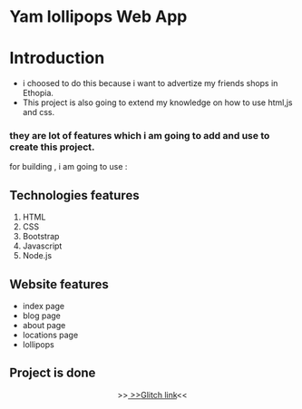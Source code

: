 # Yam lollipops Web App


# Introduction
* i choosed to do this because i want to advertize my friends shops in Ethopia.
* This project is also going to extend my knowledge on how to use html,js and  css.

### they are lot of features which i am going to add and use to create this project.
for building , i am going to use :

## Technologies features
1. HTML
2. CSS
3. Bootstrap
4. Javascript
5. Node.js


## Website features  
* index page
* blog page
* about page
* locations page
* lollipops



## Project is done


<p align="center">
>><a href="<p align="center">
>><a href="https://bruktiii-yam-lollipops-web-app-1.glitch.me/">Glitch link</a><<<br>

<br>
